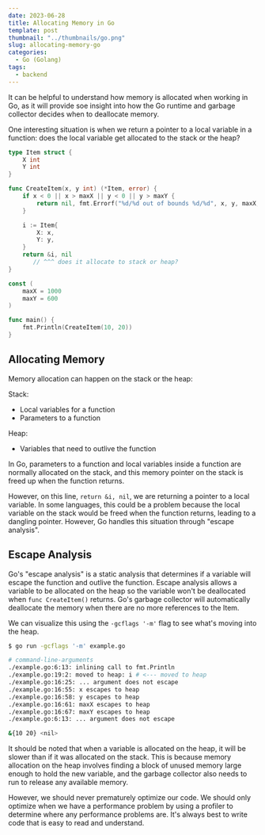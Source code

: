 ```yaml
---
date: 2023-06-28
title: Allocating Memory in Go
template: post
thumbnail: "../thumbnails/go.png"
slug: allocating-memory-go
categories:
  - Go (Golang)
tags:
  - backend
---
```


It can be helpful to understand how memory is allocated when working in Go, as it will provide soe insight into how the Go runtime and garbage collector decides when to deallocate memory.

One interesting situation is when we return a pointer to a local variable in a function: does the local variable get allocated to the stack or the heap?

```go
type Item struct {
	X int
	Y int
}

func CreateItem(x, y int) (*Item, error) {
	if x < 0 || x > maxX || y < 0 || y > maxY {
		return nil, fmt.Errorf("%d/%d out of bounds %d/%d", x, y, maxX, maxY)
	}

	i := Item{
		X: x,
		Y: y,
	}
	return &i, nil
	   // ^^^ does it allocate to stack or heap?
}

const (
	maxX = 1000
	maxY = 600
)
```

```go
func main() {
	fmt.Println(CreateItem(10, 20))
}
```

## Allocating Memory

Memory allocation can happen on the stack or the heap:

Stack:

- Local variables for a function
- Parameters to a function

Heap:

- Variables that need to outlive the function

In Go, parameters to a function and local variables inside a function are normally allocated on the stack, and this memory pointer on the stack is freed up when the function returns.

However, on this line, `return &i, nil`, we are returning a pointer to a local variable. In some languages, this could be a problem because the local variable on the stack would be freed when the function returns, leading to a dangling pointer. However, Go handles this situation through "escape analysis".

## Escape Analysis

Go's "escape analysis" is a static analysis that determines if a variable will escape the function and outlive the function. Escape analysis allows a variable to be allocated on the heap so the variable won't be deallocated when `func CreateItem()` returns. Go's garbage collector will automatically deallocate the memory when there are no more references to the Item.

We can visualize this using the `-gcflags '-m'` flag to see what's moving into the heap.

```bash
$ go run -gcflags '-m' example.go
```

```bash
# command-line-arguments
./example.go:6:13: inlining call to fmt.Println
./example.go:19:2: moved to heap: i # <--- moved to heap
./example.go:16:25: ... argument does not escape
./example.go:16:55: x escapes to heap
./example.go:16:58: y escapes to heap
./example.go:16:61: maxX escapes to heap
./example.go:16:67: maxY escapes to heap
./example.go:6:13: ... argument does not escape

&{10 20} <nil>
```

It should be noted that when a variable is allocated on the heap, it will be slower than if it was allocated on the stack. This is because memory allocation on the heap involves finding a block of unused memory large enough to hold the new variable, and the garbage collector also needs to run to release any available memory.

However, we should never prematurely optimize our code. We should only optimize when we have a performance problem by using a profiler to determine where any performance problems are. It's always best to write code that is easy to read and understand.
